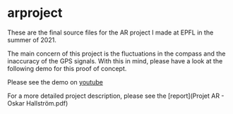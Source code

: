 # arproject

These are the final source files for the AR project I made at EPFL in the summer of 2021.

The main concern of this project is the fluctuations in the compass and the inaccuracy of the GPS signals. With this in mind, please have a look at the following demo for this proof of concept.

Please see the demo on [youtube](https://youtu.be/Qo12dEF-1TI])

For a more detailed project description, please see the [report](Projet AR - Oskar Hallström.pdf)
